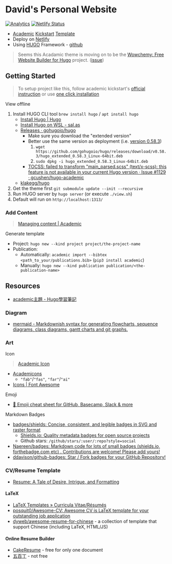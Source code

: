 # David's Personal Website

[![Analytics](https://ga-beacon.appspot.com/UA-150731639-1/personal-website/readme)](https://github.com/igrigorik/ga-beacon)
[![Netlify Status](https://api.netlify.com/api/v1/badges/e0ae2679-a864-4cf1-b9be-5eb1ba6069ad/deploy-status)](https://app.netlify.com/sites/dwlee-personal-website/deploys)

* [Academic](https://themes.gohugo.io/academic/) [Kickstart](https://sourcethemes.com/academic/) [Template](https://github.com/sourcethemes/academic-kickstart)
* Deploy on [Netlify](https://www.netlify.com/)
* Using [HUGO](https://gohugo.io/) Framework - [github](https://github.com/gohugoio/hugo)

> Seems this Acadamic theme is moving on to be the [Wowchemy: Free Website Builder for Hugo](https://wowchemy.com/) project. ([issue](https://github.com/daviddwlee84/personal-website/issues/10))

## Getting Started

> To setup project like this, follow academic kickstart's [official instruction](AcademicKickstart.md) or use [one click installation](https://sourcethemes.com/academic/docs/install/#install-with-web-browser)

View offline

1. Install HUGO CLI tool `brew install hugo` / `apt install hugo`
   * [Install Hugo | Hugo](https://gohugo.io/getting-started/installing/)
   * [Install Hugo on WSL - sal.as](https://sal.as/post/install-hugo-on-wsl/)
   * [Releases · gohugoio/hugo](https://github.com/gohugoio/hugo/releases)
     * Make sure you download the "extended version"
     * Better use the same version as deployment (i.e. [version 0.58.3](https://github.com/gohugoio/hugo/releases/tag/v0.58.3))
       1. `wget https://github.com/gohugoio/hugo/releases/download/v0.58.3/hugo_extended_0.58.3_Linux-64bit.deb`
       2. `sudo dpkg -i hugo_extended_0.58.3_Linux-64bit.deb`
     * [TOCSS: failed to transform "main_parsed.scss" (text/x-scss): this feature is not available in your current Hugo version · Issue #1129 · gcushen/hugo-academic](https://github.com/gcushen/hugo-academic/issues/1129)
   * [klakegg/hugo](https://hub.docker.com/r/klakegg/hugo/)
2. Get the theme first `git submodule update --init --recursive`
3. Run HUGO server by `hugo server` (or execute `./view.sh`)
4. Default will run on `http://localhost:1313/`

### Add Content

> [Managing content | Academic](https://sourcethemes.com/academic/docs/managing-content/)

Generate template

* Project: `hugo new --kind project project/the-project-name`
* Publication:
  * Automatically: `academic import --bibtex <path_to_your/publications.bib>` (`pip3 install academic`)
  * Manually: `hugo new --kind publication publication/<the-publication-name>`

## Resources

* [academic主題 - Hugo學習筆記](https://skyao.io/learning-hugo/theme/academic.html)

### Diagram

* [mermaid - Markdownish syntax for generating flowcharts, sequence diagrams, class diagrams, gantt charts and git graphs.](https://mermaidjs.github.io/)

### Art

Icon

> [Academic Icon](https://sourcethemes.com/academic/docs/page-builder/#icons)

* [Academicons](https://jpswalsh.github.io/academicons/)
  * `"fab"`/`"fas"`, `"far"`/`"ai"`
* [Icons | Font Awesome](https://fontawesome.com/icons?d=gallery)

Emoji

* [🎁 Emoji cheat sheet for GitHub, Basecamp, Slack & more](https://www.webfx.com/tools/emoji-cheat-sheet/)

Markdown Badges

* [badges/shields: Concise, consistent, and legible badges in SVG and raster format](https://github.com/badges/shields)
  * [Shields.io: Quality metadata badges for open source projects](https://shields.io/)
  * Github stars: `/github/stars/:user/:repo?style=social`
* [Naereen/badges: Markdown code for lots of small badges (shields.io, forthebadge.com etc) . Contributions are welcome! Please add yours!](https://github.com/Naereen/badges)
* [ddavison/github-badges: Star / Fork badges for your GitHub Repository!](https://github.com/ddavison/github-badges)

### CV/Resume Template

* [Resume: A Tale of Desire, Intrigue, and Formatting](http://www.zackgrossbart.com/hackito/resume/)

#### LaTeX

* [LaTeX Templates » Curricula Vitae/Résumés](https://www.latextemplates.com/cat/curricula-vitae)
* [posquit0/Awesome-CV: Awesome CV is LaTeX template for your outstanding job application](https://github.com/posquit0/Awesome-CV)
* [dyweb/awesome-resume-for-chinese](https://github.com/dyweb/awesome-resume-for-chinese) - a collection of template that support Chinese (including LaTeX, HTML/JS)

#### Online Resume Builder

* [CakeResume](https://www.cakeresume.com/) - free for only one document
* [五百丁](https://www.500d.me/) - not free
